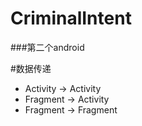 CriminalIntent
========

###第二个android

#数据传递

* Activity -> Activity
* Fragment -> Activity
* Fragment -> Fragment